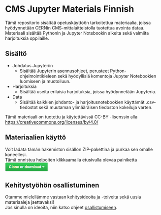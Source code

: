 # CMS Jupyter Materials Finnish
Tämä repositorio sisältää opetuskäyttöön tarkoitettua materiaalia, joissa hyödynnetään CERNin CMS-mittalaitteistolla tuotettua avointa dataa. <br>
Materiaali sisältää Pythonin ja Jupyter Notebookin alkeita sekä valmiita harjoituksia oppilaille.

## Sisältö
- Johdatus Jupyteriin <br>
  - Sisältää Jupyterin asennusohjeet, perusteet Python-ohjelmointikieleen sekä hyödyllisiä komentoja Jupyter Notebookien luomiseen ja muotoiluun.
- Harjoituksia
  - Sisältää useita erilaisia harjoituksia, joissa hyödynnetään Jupyteria.
- Data
  - Sisältää kaikkien johdanto- ja harjoitusnotebookien käyttämät .csv-tiedostot sekä muutaman ylimääräisen tiedoston kokeiluja varten.
  
Tämä materiaali on tuotettu ja käytettävissä CC-BY -lisenssin alla https://creativecommons.org/licenses/by/4.0/

## Materiaalien käyttö
Voit ladata tämän hakemiston sisällön ZIP-pakettina ja purkaa sen omalle koneellesi. <br>
Tämä onnistuu helpoiten klikkaamalla etusivulla olevaa painiketta <br>
![Clone or download](https://github.com/cms-opendata-education/cms-jupyter-materials-finnish/blob/master/Kuvat/download.png)

## Kehitystyöhön osallistuminen
Otamme mielellämme vastaan kehitysideoita ja -toiveita sekä uusia materiaaleja jaettavaksi! <br>
Jos sinulla on ideoita, niin katso ohjeet [osallistumiseen](https://github.com/cms-opendata-education/cms-jupyter-materials-finnish/blob/master/Osallistu-kehitystyohon.rst).
